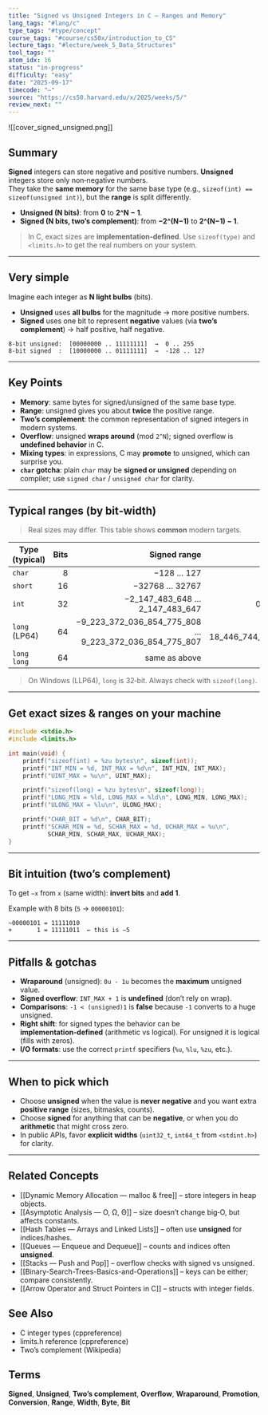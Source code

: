 ```yaml
---
title: "Signed vs Unsigned Integers in C — Ranges and Memory"
lang_tags: "#lang/c"
type_tags: "#type/concept"
course_tags: "#course/cs50x/introduction_to_CS"
lecture_tags: "#lecture/week_5_Data_Structures"
tool_tags: ""
atom_idx: 16
status: "in-progress"
difficulty: "easy"
date: "2025-09-17"
timecode: "—"
source: "https://cs50.harvard.edu/x/2025/weeks/5/"
review_next: ""
---
```

![[cover_signed_unsigned.png]]
## Summary
**Signed** integers can store negative and positive numbers. **Unsigned** integers store only non‑negative numbers.  
They take the **same memory** for the same base type (e.g., `sizeof(int) == sizeof(unsigned int)`), but the **range** is split differently.

- **Unsigned (N bits)**: from **0** to **2^N − 1**.  
- **Signed (N bits, two’s complement)**: from **−2^(N−1)** to **2^(N−1) − 1**.

> In C, exact sizes are **implementation‑defined**. Use `sizeof(type)` and `<limits.h>` to get the real numbers on your system.

---

## Very simple
Imagine each integer as **N light bulbs** (bits).  
- **Unsigned** uses **all bulbs** for the magnitude → more positive numbers.  
- **Signed** uses one bit to represent **negative** values (via **two’s complement**) → half positive, half negative.

```
8-bit unsigned:  [00000000 .. 11111111]  →  0 .. 255
8-bit signed  :  [10000000 .. 01111111]  →  -128 .. 127
```

---

## Key Points
- **Memory**: same bytes for signed/unsigned of the same base type.  
- **Range**: unsigned gives you about **twice** the positive range.  
- **Two’s complement**: the common representation of signed integers in modern systems.  
- **Overflow**: unsigned **wraps around** (mod `2^N`); signed overflow is **undefined behavior** in C.  
- **Mixing types**: in expressions, C may **promote** to unsigned, which can surprise you.  
- **`char` gotcha**: plain `char` may be **signed or unsigned** depending on compiler; use `signed char` / `unsigned char` for clarity.

---

## Typical ranges (by bit‑width)
> Real sizes may differ. This table shows **common** modern targets.

| **Type (typical)** | **Bits** | **Signed range** | **Unsigned range** |
|---|---:|---:|---:|
| `char` | 8  | −128 … 127 | 0 … 255 |
| `short` | 16 | −32768 … 32767 | 0 … 65535 |
| `int` | 32 | −2_147_483_648 … 2_147_483_647 | 0 … 4_294_967_295 |
| `long` (LP64) | 64 | −9_223_372_036_854_775_808 … 9_223_372_036_854_775_807 | 0 … 18_446_744_073_709_551_615 |
| `long long` | 64 | same as above | same as above |

> On Windows (LLP64), `long` is 32‑bit. Always check with `sizeof(long)`.

---

## Get exact sizes & ranges on **your** machine
```c
#include <stdio.h>
#include <limits.h>

int main(void) {
    printf("sizeof(int) = %zu bytes\n", sizeof(int));
    printf("INT_MIN = %d, INT_MAX = %d\n", INT_MIN, INT_MAX);
    printf("UINT_MAX = %u\n", UINT_MAX);

    printf("sizeof(long) = %zu bytes\n", sizeof(long));
    printf("LONG_MIN = %ld, LONG_MAX = %ld\n", LONG_MIN, LONG_MAX);
    printf("ULONG_MAX = %lu\n", ULONG_MAX);

    printf("CHAR_BIT = %d\n", CHAR_BIT);
    printf("SCHAR_MIN = %d, SCHAR_MAX = %d, UCHAR_MAX = %u\n",
           SCHAR_MIN, SCHAR_MAX, UCHAR_MAX);
}
```

---

## Bit intuition (two’s complement)
To get `−x` from `x` (same width): **invert bits** and **add 1**.

Example with 8 bits (`5` → `00000101`):
```
~00000101 = 11111010
+       1 = 11111011  ← this is −5
```

---

## Pitfalls & gotchas
- **Wraparound** (unsigned): `0u - 1u` becomes the **maximum** unsigned value.  
- **Signed overflow**: `INT_MAX + 1` is **undefined** (don’t rely on wrap).  
- **Comparisons**: `-1 < (unsigned)1` is **false** because `-1` converts to a huge unsigned.  
- **Right shift**: for signed types the behavior can be **implementation‑defined** (arithmetic vs logical). For unsigned it is logical (fills with zeros).  
- **I/O formats**: use the correct `printf` specifiers (`%u`, `%lu`, `%zu`, etc.).

---

## When to pick which
- Choose **unsigned** when the value is **never negative** and you want extra **positive range** (sizes, bitmasks, counts).  
- Choose **signed** for anything that can be **negative**, or when you do **arithmetic** that might cross zero.  
- In public APIs, favor **explicit widths** (`uint32_t`, `int64_t` from `<stdint.h>`) for clarity.

---

## Related Concepts
- [[Dynamic Memory Allocation — malloc & free]] – store integers in heap objects.
- [[Asymptotic Analysis — O, Ω, Θ]] – size doesn’t change big‑O, but affects constants.
- [[Hash Tables — Arrays and Linked Lists]] – often use **unsigned** for indices/hashes.
- [[Queues — Enqueue and Dequeue]] – counts and indices often **unsigned**.
- [[Stacks — Push and Pop]] – overflow checks with signed vs unsigned.
- [[Binary-Search-Trees-Basics-and-Operations]] – keys can be either; compare consistently.
- [[Arrow Operator and Struct Pointers in C]] – structs with integer fields.

## See Also
- C integer types (cppreference)
- limits.h reference (cppreference)
- Two’s complement (Wikipedia)

## Terms
**Signed**, **Unsigned**, **Two’s complement**, **Overflow**, **Wraparound**, **Promotion**, **Conversion**, **Range**, **Width**, **Byte**, **Bit**

